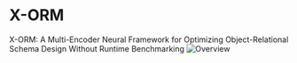 # X-ORM
X-ORM: A Multi-Encoder Neural Framework for Optimizing Object-Relational Schema Design Without Runtime Benchmarking
![Overview](https://github.com/user-attachments/assets/813769de-c458-4648-a138-be52f7a002c6)
